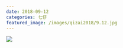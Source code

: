 ```yaml
---
date: 2018-09-12
categories: 七仔
featured_image: /images/qizai2018/9.12.jpg
---
```


![](/images/qizai2018/9.12.jpg)
